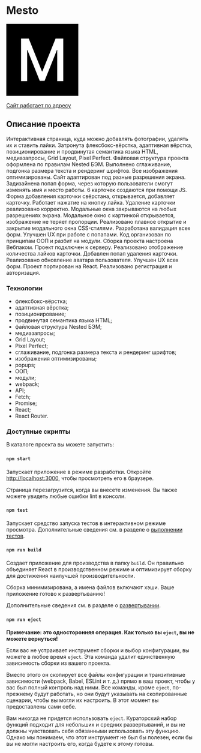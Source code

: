 # Mesto

![Логотип](https://github.com/glebradnikov/mesto-react/blob/main/public/favicon192.png)

[Cайт работает по адресу](https://glebradnikov.github.io/react-mesto-auth)

## Описание проекта

Интерактивная страница, куда можно добавлять фотографии, удалять их и ставить лайки. Затронута флексбокс-вёрстка, адаптивная вёрстка, позиционирование и продвинутая семантика языка HTML, медиазапросы, Grid Layout, Pixel Perfect. Файловая структура проекта оформлена по правилам Nested БЭМ. Выполнено сглаживание, подгонка размера текста и рендеринг шрифтов. Все изображения оптимизированы. Сайт адаптирован под разные разрешения экрана. Задизайнена попап форма, через которую пользователи смогут изменять имя и место работы. 6 карточек создаются при помощи JS. Форма добавления карточки свёрстана, открывается, добавляет карточку. Работает нажатие на кнопку лайка. Удаление карточки реализовано корректно. Модальные окна закрываются на любых разрешениях экрана. Модальное окно с картинкой открывается, изображение не теряет пропорции. Реализовано плавное открытие и закрытие модального окна CSS-стилями. Разработана валидация всех форм. Улучшен UX при работе с попапами. Код организован по принципам ООП и разбит на модули. Сборка проекта настроена Вебпаком. Проект подключен к серверу. Реализовано отображение количества лайков карточки. Добавлен попап удаления карточки. Реализовано обновление аватара пользователя. Улучшен UX всех форм. Проект портирован на React. Реализовано регистрация и авторизация.

### Технологии

- флексбокс-вёрстка;
- адаптивная вёрстка;
- позиционирование;
- продвинутая семантика языка HTML;
- файловая структура Nested БЭМ;
- медиазапросы;
- Grid Layout;
- Pixel Perfect;
- сглаживание, подгонка размера текста и рендеринг шрифтов;
- изображения оптимизированы;
- popups;
- ООП;
- модули;
- webpack;
- API;
- Fetch;
- Promise;
- React;
- React Router.

### Доступные скрипты

В каталоге проекта вы можете запустить:

#### `npm start`

Запускает приложение в режиме разработки.
Откройте [http://localhost:3000](http://localhost:3000), чтобы просмотреть его в браузере.

Страница перезагрузится, когда вы внесете изменения.
Вы также можете увидеть любые ошибки lint в консоли.

#### `npm test`

Запускает средство запуска тестов в интерактивном режиме просмотра.
Дополнительные сведения см. в разделе о [выполнении тестов](https://facebook.github.io/create-react-app/docs/running-tests).

#### `npm run build`

Создает приложение для производства в папку `build`.
Он правильно объединяет React в производственном режиме и оптимизирует сборку для достижения наилучшей производительности.

Сборка минимизирована, а имена файлов включают хэши.
Ваше приложение готово к развертыванию!

Дополнительные сведения см. в разделе о [развертывании](https://facebook.github.io/create-react-app/docs/deployment).

#### `npm run eject`

**Примечание: это односторонняя операция. Как только вы `eject`, вы не можете вернуться!**

Если вас не устраивает инструмент сборки и выбор конфигурации, вы можете в любое время `eject`. Эта команда удалит единственную зависимость сборки из вашего проекта.

Вместо этого он скопирует все файлы конфигурации и транзитивные зависимости (webpack, Babel, ESLint и т. д.) прямо в ваш проект, чтобы у вас был полный контроль над ними. Все команды, кроме `eject`, по-прежнему будут работать, но они будут указывать на скопированные сценарии, чтобы вы могли их настроить. В этот момент вы предоставлены сами себе.

Вам никогда не придется использовать `eject`. Кураторский набор функций подходит для небольших и средних развертываний, и вы не должны чувствовать себя обязанными использовать эту функцию. Однако мы понимаем, что этот инструмент не был бы полезен, если бы вы не могли настроить его, когда будете к этому готовы.
